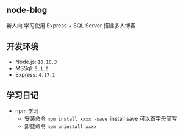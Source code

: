 ## node-blog

新人向  学习使用 Express + SQL Server 搭建多人博客


## 开发环境

- Node.js: `10.16.3`
- MSSql: `5.1.0`
- Express: `4.17.1`


## 学习日记

- npm 学习
    - 安装命令 `npm install xxxx -save `install save 可以首字母简写
    - 卸载命令 `npm uninstall xxxx`



